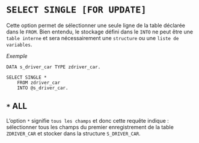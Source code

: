 # **`SELECT SINGLE [FOR UPDATE]`**

Cette option permet de sélectionner une seule ligne de la table déclarée dans le `FROM`. Bien entendu, le stockage défini dans le `INTO` ne peut être une `table interne` et sera nécessairement une `structure` ou une `liste de variables`.

_Exemple_

```JS
DATA s_driver_car TYPE zdriver_car.

SELECT SINGLE *
    FROM zdriver_car
    INTO @s_driver_car.
```

## `*` ALL

L’option `*` signifie `tous les champs` et donc cette requête indique : sélectionner tous les champs du premier enregistrement de la table `ZDRIVER_CAR` et stocker dans la structure `S_DRIVER_CAR`.
